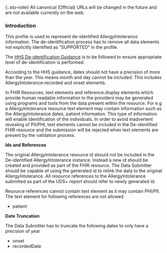 {:.stu-note}
All canonical (Official) URLs will be changed in the future and are not available currently on the web.

### Introduction

This profile is used to represent de-identified AllergyIntolerance information. The de-identification process has to remove all data elements not explicitly identified as "SUPPORTED" in the profile. 

The [HHS De-identification Guidance](https://www.hhs.gov/sites/default/files/ocr/privacy/hipaa/understanding/coveredentities/De-identification/hhs_deid_guidance.pdf) is to be followed to ensure appropriate level of de-identification is performed.

According to the HHS guidance, dates should not have a precision of more than the year. This means month and day cannot be included. This includes AllergyIntolerance.recorded and onset elements.

In FHIR Resources, text elements and reference.display elements which provide human readable information to the providers may be generated using programs and tools from the data present within the resource. For e.g a AllergyIntolerance resource text element may contain information such as the AllergyIntolerance dates, patient information. This type of information will enable identification of the individuals. In order to avoid inadvertent revealing of PII/PHI, text elements cannot be included in the De-identified FHIR resource and the submission will be rejected when text elements are present by the validation process.  

**Ids and References**

The original AllergyIntolerance resource id should not be included in the De-identified AllergyIntolerance instance. Instead a new id should be created and provided as part of the FHIR resource. The Data Submitter should be capable of using the generated id to relink the data to the original AllergyIntolerance. All resource references to the AllergyIntolerance submitted as part of the UDS+ report should refer to newly generated id.

Resource references cannot contain text element as it may contain PHI/PII. The text element for following references are not allowed

* patient


**Date Truncation** 

The Data Submitter has to truncate the following dates to only have a precision of year

* onset
* recordedDate 


